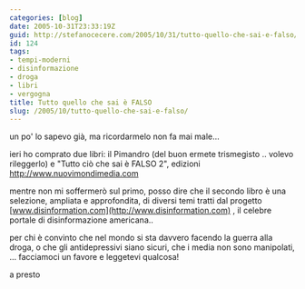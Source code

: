 ```yaml
---
categories: [blog]
date: 2005-10-31T23:33:19Z
guid: http://stefanocecere.com/2005/10/31/tutto-quello-che-sai-e-falso/
id: 124
tags:
- tempi-moderni
- disinformazione
- droga
- libri
- vergogna
title: Tutto quello che sai è FALSO
slug: /2005/10/tutto-quello-che-sai-e-falso/
---
```


un po' lo sapevo già, ma ricordarmelo non fa mai male…

ieri ho comprato due libri: il Pimandro (del buon ermete trismegisto .. volevo rileggerlo) e "Tutto ciò che sai è FALSO 2", edizioni <http://www.nuovimondimedia.com>

mentre non mi soffermerò sul primo, posso dire che il secondo libro è una selezione, ampliata e approfondita, di diversi temi tratti dal progetto [www.disinformation.com](http://www.disinformation.com) , il celebre portale di disinformazione americana..

per chi è convinto che nel mondo si sta davvero facendo la guerra alla droga, o che gli antidepressivi siano sicuri, che i media non sono manipolati, … facciamoci un favore e leggetevi qualcosa!

a presto